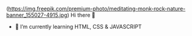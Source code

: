 (https://img.freepik.com/premium-photo/meditating-monk-rock-nature-banner_155027-4915.jpg)
Hi there 👋
- 🌱 I’m currently learning HTML, CSS & JAVASCRIPT
<!--
**WWittorio/WWittorio** is a ✨ _special_ ✨ repository because its `README.md` (this file) appears on your GitHub profile.

Here are some ideas to get you started:

- 🔭 I’m currently working on ...
- 🌱 I’m currently learning ...
- 👯 I’m looking to collaborate on ...
- 🤔 I’m looking for help with ...
- 💬 Ask me about ...
- 📫 How to reach me: ...
- 😄 Pronouns: ...
- ⚡ Fun fact: ...
-->
